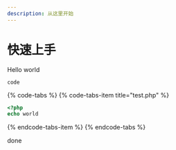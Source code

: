 ```yaml
---
description: 从这里开始
---
```


# 快速上手

Hello world 

`code` 

{% code-tabs %}
{% code-tabs-item title="test.php" %}
```php
<?php
echo world
```
{% endcode-tabs-item %}
{% endcode-tabs %}

done

